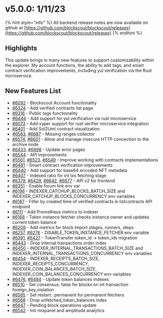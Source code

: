 # v5.0.0: 1/11/23

{% hint style="info" %}
All backend release notes are now available on github at [https://github.com/blockscout/blockscout/releases](https://github.com/blockscout/blockscout/releases)
{% endhint %}

## Highlights

This update brings in many new features to support customizability within the explorer. My account functions, the ability to add tags, and smart contract verification improvements, including yul verification via the Rust microservice.

## New Features List

* [#6092](https://github.com/blockscout/blockscout/pull/6092) - Blockscout Account functionality
* [#6324](https://github.com/blockscout/blockscout/pull/6324) - Add verified contracts list page
* [#6316](https://github.com/blockscout/blockscout/pull/6316) - Public tags functionality
* [#6444](https://github.com/blockscout/blockscout/pull/6444) - Add support for yul verification via rust microservice
* [#6073](https://github.com/blockscout/blockscout/pull/6073) - Add vyper support for rust verifier microservice integration
* [#6401](https://github.com/blockscout/blockscout/pull/6401) - Add Sol2Uml contract visualization
* [#6583](https://github.com/blockscout/blockscout/pull/6583), [#6687](https://github.com/blockscout/blockscout/pull/6687) - Missing ranges collector
* [#6574](https://github.com/blockscout/blockscout/pull/6574), [#6601](https://github.com/blockscout/blockscout/pull/6601) - Allow and manage insecure HTTP connection to the archive node
* [#6433](https://github.com/blockscout/blockscout/pull/6433), [#6698](https://github.com/blockscout/blockscout/pull/6698) - Update error pages
* [#6544](https://github.com/blockscout/blockscout/pull/6544) - API improvements
* [#5561](https://github.com/blockscout/blockscout/pull/5561), [#6523](https://github.com/blockscout/blockscout/pull/6523), [#6549](https://github.com/blockscout/blockscout/pull/6549) - Improve working with contracts implementations
* [#6481](https://github.com/blockscout/blockscout/pull/6481) - Smart contract verification improvements
* [#6440](https://github.com/blockscout/blockscout/pull/6440) - Add support for base64 encoded NFT metadata
* [#6407](https://github.com/blockscout/blockscout/pull/6407) - Indexed ratio for int txs fetching stage
* [#6379](https://github.com/blockscout/blockscout/pull/6379), [#6429](https://github.com/blockscout/blockscout/pull/6429), [#6642](https://github.com/blockscout/blockscout/pull/6642), [#6677](https://github.com/blockscout/blockscout/pull/6677) - API v2 for frontend
* [#6351](https://github.com/blockscout/blockscout/pull/6351) - Enable forum link env var
* [#6196](https://github.com/blockscout/blockscout/pull/6196) - INDEXER\_CATCHUP\_BLOCKS\_BATCH\_SIZE and INDEXER\_CATCHUP\_BLOCKS\_CONCURRENCY env variables
* [#6187](https://github.com/blockscout/blockscout/pull/6187) - Filter by created time of verified contracts in listcontracts API endpoint
* [#6111](https://github.com/blockscout/blockscout/pull/6111) - Add Prometheus metrics to indexer
* [#6168](https://github.com/blockscout/blockscout/pull/6168) - Token instance fetcher checks instance owner and updates current token balance
* [#6209](https://github.com/blockscout/blockscout/pull/6209) - Add metrics for block import stages, runners, steps
* [#6257](https://github.com/blockscout/blockscout/pull/6257), [#6276](https://github.com/blockscout/blockscout/pull/6276) - DISABLE\_TOKEN\_INSTANCE\_FETCHER env variable
* [#6391](https://github.com/blockscout/blockscout/pull/6391), [#6427](https://github.com/blockscout/blockscout/pull/6427) - TokenTransfer token\_id -> token\_ids migration
* [#6443](https://github.com/blockscout/blockscout/pull/6443) - Drop internal transactions order index
* [#6450](https://github.com/blockscout/blockscout/pull/6450) - INDEXER\_INTERNAL\_TRANSACTIONS\_BATCH\_SIZE and INDEXER\_INTERNAL\_TRANSACTIONS\_CONCURRENCY env variables
* [#6454](https://github.com/blockscout/blockscout/pull/6454) - INDEXER\_RECEIPTS\_BATCH\_SIZE, INDEXER\_RECEIPTS\_CONCURRENCY, INDEXER\_COIN\_BALANCES\_BATCH\_SIZE, INDEXER\_COIN\_BALANCES\_CONCURRENCY env variables
* [#6476](https://github.com/blockscout/blockscout/pull/6476), [#6484](https://github.com/blockscout/blockscout/pull/6484) - Update token balances indexes
* [#6510](https://github.com/blockscout/blockscout/pull/6510) - Set consensus: false for blocks on int transaction foreign\_key\_violation
* [#6565](https://github.com/blockscout/blockscout/pull/6565) - Set restart: :permanent for permanent fetchers
* [#6568](https://github.com/blockscout/blockscout/pull/6568) - Drop unfetched\_token\_balances index
* [#6647](https://github.com/blockscout/blockscout/pull/6647) - Pending block operations update
* [#6542](https://github.com/blockscout/blockscout/pull/6542) - Init mixpanel and amplitude analytics

